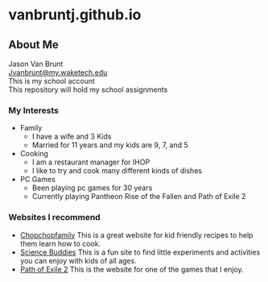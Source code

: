 # vanbruntj.github.io
## About Me
Jason Van Brunt<br/>
Jvanbrunt@my.waketech.edu<br/>
This is my school account<br/>
This repository will hold my school assignments<br/>
### My Interests
* Family
	* I have a wife and 3 Kids
	* Married for 11 years and my kids are 9, 7, and 5
* Cooking
	* I am a restaurant manager for IHOP
	* I like to try and cook many different kinds of dishes
* PC Games
	* Been playing pc games for 30 years
	* Currently playing Pantheon Rise of the Fallen and Path of Exile 2

### Websites I recommend
+	[Chopchopfamily](https://www.chopchopfamily.org/recipes/) This is a great website for kid friendly recipes to help them learn how to cook.
+	[Science Buddies](https://www.sciencebuddies.org/) This is a fun site to find little experiments and activities you can enjoy with kids of all ages.
+	[Path of Exile 2](https://pathofexile2.com/home) This is the website for one of the games that I enjoy.
	


